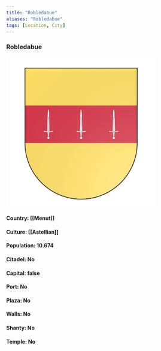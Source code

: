 ```yaml
---
title: "Robledabue"
aliases: "Robledabue"
tags: [Location, City]
---
```

### Robledabue
![](attachment/3fa52cc905ee9ad4975807cd587813ee.svg)

#### Country: [[Menut]]

#### Culture: [[Astellian]]

#### Population: 10.674

#### Citadel: No

#### Capital: false

#### Port: No

#### Plaza: No

#### Walls: No

#### Shanty: No

#### Temple: No

